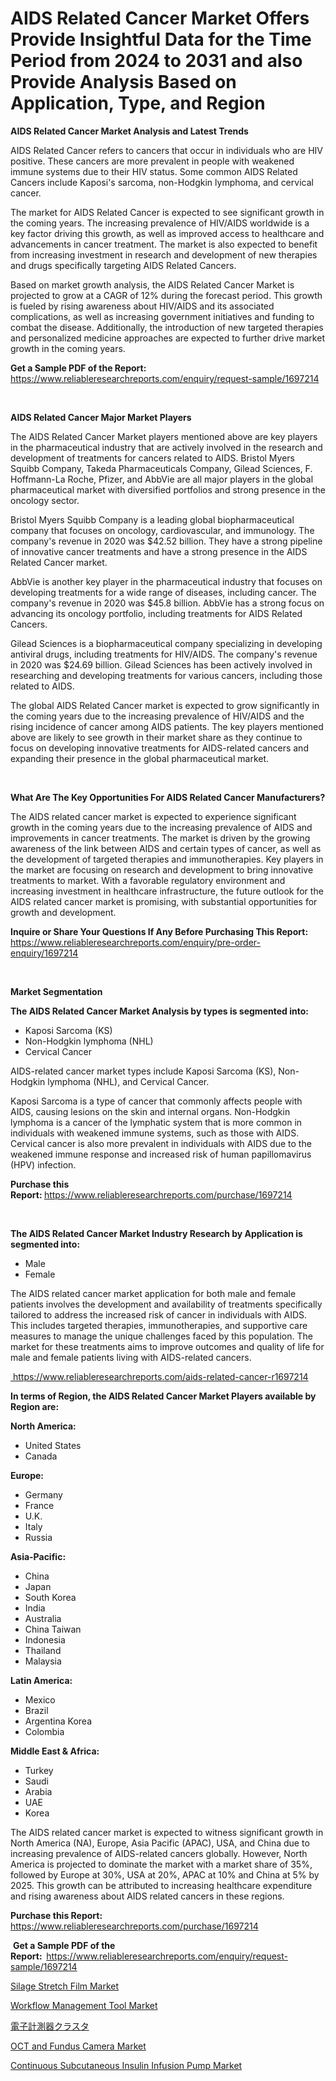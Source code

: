 <p><h1>AIDS Related Cancer Market Offers Provide Insightful Data for the Time Period from 2024 to 2031 and also Provide Analysis Based on Application, Type, and Region</h1></p><p><strong>AIDS Related Cancer Market Analysis and Latest Trends</strong></p>
<p><p>AIDS Related Cancer refers to cancers that occur in individuals who are HIV positive. These cancers are more prevalent in people with weakened immune systems due to their HIV status. Some common AIDS Related Cancers include Kaposi's sarcoma, non-Hodgkin lymphoma, and cervical cancer.</p><p>The market for AIDS Related Cancer is expected to see significant growth in the coming years. The increasing prevalence of HIV/AIDS worldwide is a key factor driving this growth, as well as improved access to healthcare and advancements in cancer treatment. The market is also expected to benefit from increasing investment in research and development of new therapies and drugs specifically targeting AIDS Related Cancers.</p><p>Based on market growth analysis, the AIDS Related Cancer Market is projected to grow at a CAGR of 12% during the forecast period. This growth is fueled by rising awareness about HIV/AIDS and its associated complications, as well as increasing government initiatives and funding to combat the disease. Additionally, the introduction of new targeted therapies and personalized medicine approaches are expected to further drive market growth in the coming years.</p></p>
<p><strong>Get a Sample PDF of the Report:&nbsp;</strong> <a href="https://www.reliableresearchreports.com/enquiry/request-sample/1697214">https://www.reliableresearchreports.com/enquiry/request-sample/1697214</a></p>
<p>&nbsp;</p>
<p><strong>AIDS Related Cancer Major Market Players</strong></p>
<p><p>The AIDS Related Cancer Market players mentioned above are key players in the pharmaceutical industry that are actively involved in the research and development of treatments for cancers related to AIDS. Bristol Myers Squibb Company, Takeda Pharmaceuticals Company, Gilead Sciences, F. Hoffmann-La Roche, Pfizer, and AbbVie are all major players in the global pharmaceutical market with diversified portfolios and strong presence in the oncology sector.</p><p>Bristol Myers Squibb Company is a leading global biopharmaceutical company that focuses on oncology, cardiovascular, and immunology. The company's revenue in 2020 was $42.52 billion. They have a strong pipeline of innovative cancer treatments and have a strong presence in the AIDS Related Cancer market.</p><p>AbbVie is another key player in the pharmaceutical industry that focuses on developing treatments for a wide range of diseases, including cancer. The company's revenue in 2020 was $45.8 billion. AbbVie has a strong focus on advancing its oncology portfolio, including treatments for AIDS Related Cancers.</p><p>Gilead Sciences is a biopharmaceutical company specializing in developing antiviral drugs, including treatments for HIV/AIDS. The company's revenue in 2020 was $24.69 billion. Gilead Sciences has been actively involved in researching and developing treatments for various cancers, including those related to AIDS.</p><p>The global AIDS Related Cancer market is expected to grow significantly in the coming years due to the increasing prevalence of HIV/AIDS and the rising incidence of cancer among AIDS patients. The key players mentioned above are likely to see growth in their market share as they continue to focus on developing innovative treatments for AIDS-related cancers and expanding their presence in the global pharmaceutical market.</p></p>
<p>&nbsp;</p>
<p><strong>What Are The Key Opportunities For AIDS Related Cancer Manufacturers?</strong></p>
<p><p>The AIDS related cancer market is expected to experience significant growth in the coming years due to the increasing prevalence of AIDS and improvements in cancer treatments. The market is driven by the growing awareness of the link between AIDS and certain types of cancer, as well as the development of targeted therapies and immunotherapies. Key players in the market are focusing on research and development to bring innovative treatments to market. With a favorable regulatory environment and increasing investment in healthcare infrastructure, the future outlook for the AIDS related cancer market is promising, with substantial opportunities for growth and development.</p></p>
<p><strong>Inquire or Share Your Questions If Any Before Purchasing This Report:</strong> <a href="https://www.reliableresearchreports.com/enquiry/pre-order-enquiry/1697214">https://www.reliableresearchreports.com/enquiry/pre-order-enquiry/1697214</a></p>
<p>&nbsp;</p>
<p><strong>Market Segmentation</strong></p>
<p><strong>The AIDS Related Cancer Market Analysis by types is segmented into:</strong></p>
<p><ul><li>Kaposi Sarcoma (KS)</li><li>Non-Hodgkin lymphoma (NHL)</li><li>Cervical Cancer</li></ul></p>
<p><p>AIDS-related cancer market types include Kaposi Sarcoma (KS), Non-Hodgkin lymphoma (NHL), and Cervical Cancer. </p><p>Kaposi Sarcoma is a type of cancer that commonly affects people with AIDS, causing lesions on the skin and internal organs. Non-Hodgkin lymphoma is a cancer of the lymphatic system that is more common in individuals with weakened immune systems, such as those with AIDS. Cervical cancer is also more prevalent in individuals with AIDS due to the weakened immune response and increased risk of human papillomavirus (HPV) infection.</p></p>
<p><strong>Purchase this Report:&nbsp;</strong><a href="https://www.reliableresearchreports.com/purchase/1697214">https://www.reliableresearchreports.com/purchase/1697214</a></p>
<p>&nbsp;</p>
<p><strong>The AIDS Related Cancer Market Industry Research by Application is segmented into:</strong></p>
<p><ul><li>Male</li><li>Female</li></ul></p>
<p><p>The AIDS related cancer market application for both male and female patients involves the development and availability of treatments specifically tailored to address the increased risk of cancer in individuals with AIDS. This includes targeted therapies, immunotherapies, and supportive care measures to manage the unique challenges faced by this population. The market for these treatments aims to improve outcomes and quality of life for male and female patients living with AIDS-related cancers.</p></p>
<p><a href="https://www.reliableresearchreports.com/aids-related-cancer-r1697214">&nbsp;https://www.reliableresearchreports.com/aids-related-cancer-r1697214</a></p>
<p><strong>In terms of Region, the AIDS Related Cancer Market Players available by Region are:</strong></p>
<p>
    <p> <strong> North America: </strong>
        <ul>
            <li>United States</li>
            <li>Canada</li>
        </ul>
        </p> 
    <p> <strong> Europe: </strong>
        <ul>
            <li>Germany</li>
            <li>France</li>
            <li>U.K.</li>
            <li>Italy</li>
            <li>Russia</li>
        </ul>
        </p> 
    <p> <strong> Asia-Pacific: </strong>
        <ul>
            <li>China</li>
            <li>Japan</li>
            <li>South Korea</li>
            <li>India</li>
            <li>Australia</li>
            <li>China Taiwan</li>
            <li>Indonesia</li>
            <li>Thailand</li>
            <li>Malaysia</li>
        </ul>
        </p> 
    <p> <strong> Latin America: </strong>
        <ul>
            <li>Mexico</li>
            <li>Brazil</li>
            <li>Argentina Korea</li>
            <li>Colombia</li>
        </ul>
        </p> 
    <p> <strong> Middle East & Africa: </strong>
        <ul>
            <li>Turkey</li>
            <li>Saudi</li>
            <li>Arabia</li>
            <li>UAE</li>
            <li>Korea</li>
        </ul>
    </p>
    </p>
<p><p>The AIDS related cancer market is expected to witness significant growth in North America (NA), Europe, Asia Pacific (APAC), USA, and China due to increasing prevalence of AIDS-related cancers globally. However, North America is projected to dominate the market with a market share of 35%, followed by Europe at 30%, USA at 20%, APAC at 10% and China at 5% by 2025. This growth can be attributed to increasing healthcare expenditure and rising awareness about AIDS related cancers in these regions.</p></p>
<p><strong>Purchase this Report: </strong><a href="https://www.reliableresearchreports.com/purchase/1697214">https://www.reliableresearchreports.com/purchase/1697214</a></p>
<p>&nbsp;<strong>Get a Sample PDF of the Report:&nbsp;&nbsp;</strong><a href="https://www.reliableresearchreports.com/enquiry/request-sample/1697214">https://www.reliableresearchreports.com/enquiry/request-sample/1697214</a></p>
<p><strong></strong></p>
<p><p><a href="https://github.com/edytherolanlouisejk1miz0wig/Market-Research-Report-List-2/blob/main/silage-stretch-film-market.md">Silage Stretch Film Market</a></p><p><a href="https://github.com/EunaWiegad2023/Market-Research-Report-List-1/blob/main/workflow-management-tool-market.md">Workflow Management Tool Market</a></p><p><a href="https://github.com/WhitneyMurphy1982/Market-Research-Report-List-1/blob/main/610188365573.md">電子計測器クラスタ</a></p><p><a href="https://www.linkedin.com/pulse/oct-fundus-camera-market-insight-trends-growth-forecasted-from-pergf">OCT and Fundus Camera Market</a></p><p><a href="https://www.linkedin.com/pulse/continuous-subcutaneous-insulin-infusion-pump-market-competitive-n9h4f">Continuous Subcutaneous Insulin Infusion Pump Market</a></p></p>